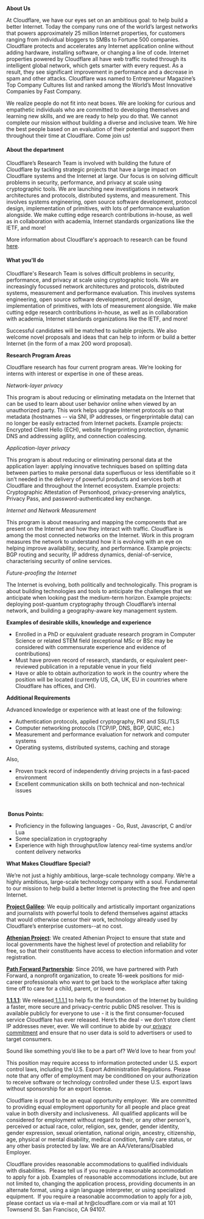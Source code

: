 <div class="content-intro">
	<div><strong>About Us</strong></div>
	<div>
		<p><span style="font-weight: 400;">At Cloudflare, we have our eyes set on an ambitious goal: to help build a better Internet. Today the company runs one of the world’s largest networks that powers approximately 25 million Internet properties, for customers ranging from individual bloggers to SMBs to Fortune 500 companies. Cloudflare protects and accelerates any Internet application online without adding hardware, installing software, or changing a line of code. Internet properties powered by Cloudflare all have web traffic routed through its intelligent global network, which gets smarter with every request. As a result, they see significant improvement in performance and a decrease in spam and other attacks. Cloudflare was named to Entrepreneur Magazine’s Top Company Cultures list and ranked among the World’s Most Innovative Companies by Fast Company.</span><span style="font-weight: 400;">&nbsp;</span></p>
		<p><span style="font-weight: 400;">We realize people do not fit into neat boxes. We are looking for curious and empathetic individuals who are committed to developing themselves and learning new skills, and we are ready to help you do that. We cannot complete our mission without building a diverse and inclusive team. We hire the best people based on an evaluation of their potential and support them throughout their time at Cloudflare. Come join us!&nbsp;</span></p>
	</div>
</div>
<h4><strong>About the department</strong></h4>
<p><span style="font-weight: 400;">Cloudflare’s Research Team is involved with building the future of Cloudflare by tackling strategic projects that have a large impact on Cloudflare systems and the Internet at large. Our focus is on solving difficult problems in security, performance, and privacy at scale using cryptographic tools. We are launching new investigations in network architectures and protocols, distributed systems, and measurement. This involves systems engineering, open source software development, protocol design, implementation of primitives, with lots of performance evaluation alongside. We make cutting edge research contributions in-house, as well as in collaboration with academia, Internet standards organizations like the IETF, and more!</span></p>
<p><span style="font-weight: 400;">More information about Cloudflare's approach to research can be found</span><a href="https://blog.cloudflare.com/cloudflares-approach-to-research/"><span style="font-weight: 400;"> here</span></a><span style="font-weight: 400;">.</span></p>
<h4><strong>What you'll do</strong></h4>
<p><span style="font-weight: 400;">Cloudflare's Research Team is solves difficult problems in security, performance, and privacy at scale using cryptographic tools. We are increasingly focussed network architectures and protocols, distributed systems, measurement and performance evaluation. This involves systems engineering, open source software development, protocol design, implementation of primitives, with lots of measurement alongside. We make cutting edge research contributions in-house, as well as in collaboration with academia, Internet standards organizations like the IETF, and more!</span></p>
<p><span style="font-weight: 400;">Successful candidates will be matched to suitable projects. We also welcome novel proposals and ideas that can help to inform or build a better Internet (in the form of a max 200 word proposal).</span></p>
<p><strong>Research Program Areas</strong></p>
<p><span style="font-weight: 400;">Cloudflare research has four current program areas. We’re looking for interns with interest or expertise in one of these areas.</span></p>
<p><em><span style="font-weight: 400;">Network-layer privacy</span></em></p>
<p><span style="font-weight: 400;">This program is about reducing or eliminating metadata on the Internet that can be used to learn about user behavior online when viewed by an unauthorized party. This work helps upgrade Internet protocols so that metadata (hostnames -- via SNI, IP addresses, or fingerprintable data) can no longer be easily extracted from Internet packets. Example projects: Encrypted Client Hello (ECH), website fingerprinting protection, dynamic DNS and addressing agility, and connection coalescing.</span></p>
<p><em><span style="font-weight: 400;">Application-layer privacy</span></em></p>
<p><span style="font-weight: 400;">This program is about reducing or eliminating personal data at the application layer: applying innovative techniques based on splitting data between parties to make personal data superfluous or less identifiable so it isn’t needed in the delivery of powerful products and services both at Cloudflare and throughout the Internet ecosystem. Example projects: Cryptographic Attestation of Personhood, privacy-preserving analytics, Privacy Pass, and password-authenticated key exchange.</span></p>
<p><em><span style="font-weight: 400;">Internet and Network Measurement</span></em></p>
<p><span style="font-weight: 400;">This program is about measuring and mapping the components that are present on the Internet and how they interact with traffic. Cloudflare is among the most connected networks on the Internet. Work in this program measures the network to understand how it is evolving with an eye on helping improve availability, security, and performance. Example projects: BGP routing and security, IP address dynamics, denial-of-service, characterising security of online services.</span></p>
<p><em><span style="font-weight: 400;">Future-proofing the Internet</span></em></p>
<p><span style="font-weight: 400;">The Internet is evolving, both politically and technologically. This program is about building technologies and tools to anticipate the challenges that we anticipate when looking past the medium-term horizon. Example projects: deploying post-quantum cryptography through Cloudflare’s internal network, and building a geography-aware key management system.</span></p>
<p><strong>Examples of desirable skills, knowledge and experience</strong></p>
<ul>
	<li style="font-weight: 400;"><span style="font-weight: 400;">Enrolled in a PhD or equivalent graduate research program in Computer Science or related STEM field (exceptional MSc or BSc may be considered with commensurate experience and evidence of contributions)</span></li>
	<li style="font-weight: 400;"><span style="font-weight: 400;">Must have proven record of research, standards, or equivalent peer-reviewed publication in a reputable venue in your field</span></li>
	<li style="font-weight: 400;"><span style="font-weight: 400;">Have or able to obtain authorization to work in the country where the position will be located (currently US, CA, UK, EU in countries where Cloudflare has offices, and CH).</span></li>
</ul>
<p><strong>Additional Requirements</strong></p>
<p><span style="font-weight: 400;">Advanced knowledge or experience with at least one of the following:</span></p>
<ul>
	<li style="font-weight: 400;"><span style="font-weight: 400;">Authentication protocols, applied cryptography, PKI and SSL/TLS</span></li>
	<li style="font-weight: 400;"><span style="font-weight: 400;">Computer networking protocols (TCP/IP, DNS, BGP, QUIC, etc.)</span></li>
	<li style="font-weight: 400;"><span style="font-weight: 400;">Measurement and performance evaluation for network and computer systems</span></li>
	<li style="font-weight: 400;"><span style="font-weight: 400;">Operating systems, distributed systems, caching and storage</span></li>
</ul>
<p><span style="font-weight: 400;">Also,</span></p>
<ul>
	<li style="font-weight: 400;"><span style="font-weight: 400;">Proven track record of independently driving projects in a fast-paced environment</span></li>
	<li style="font-weight: 400;"><span style="font-weight: 400;">Excellent communication skills on both technical and non-technical issues</span></li>
</ul>
<p><span style="font-weight: 400;">&nbsp;</span></p>
<p><span style="font-weight: 400;">&nbsp;</span><strong>Bonus Points:</strong></p>
<ul>
	<li style="font-weight: 400;"><span style="font-weight: 400;">Proficiency in the following languages - Go, Rust, Javascript, C and/or Lua</span></li>
	<li style="font-weight: 400;"><span style="font-weight: 400;">Some specialization in cryptography</span></li>
	<li style="font-weight: 400;"><span style="font-weight: 400;">Experience with high throughput/low latency real-time systems and/or content delivery networks</span></li>
</ul>
<div class="content-conclusion">
	<p><strong>What Makes Cloudflare Special?</strong></p>
	<p><span style="font-weight: 400;">We’re not just a highly ambitious, large-scale technology company. We’re a highly ambitious, large-scale technology company with a soul. Fundamental to our mission to help build a better Internet is protecting the free and open Internet.</span></p>
	<p><a href="https://blog.cloudflare.com/protecting-free-expression-online/"><strong>Project Galileo</strong></a><span style="font-weight: 400;">: We equip politically and artistically important organizations and journalists with powerful tools to defend themselves against attacks that would otherwise censor their work, technology already used by Cloudflare’s enterprise customers--at no cost.</span></p>
	<p><strong><a href="https://www.cloudflare.com/athenian/">Athenian Project</a></strong><span style="font-weight: 400;">: We created Athenian Project to ensure that state and local governments have the highest level of protection and reliability for free, so that their constituents have access to election information and voter registration.</span></p>
	<p><a href="https://blog.cloudflare.com/tag/path-forward/"><strong>Path Forward Partnership</strong></a><span style="font-weight: 400;">: Since 2016, we have partnered with Path Forward, a nonprofit organization, to create 16-week positions for mid-career professionals who want to get back to the workplace after taking time off to care for a child, parent, or loved one.</span></p>
	<p><a href="https://1.1.1.1/"><strong>1.1.1.1</strong></a><span style="font-weight: 400;">: We released</span><a href="https://1.1.1.1/"> <span style="font-weight: 400;">1.1.1.1</span></a><span style="font-weight: 400;"> to help fix the foundation of the Internet by building a faster, more secure and privacy-centric public DNS resolver. This is available publicly for everyone to use - it is the first consumer-focused service Cloudflare has ever released. Here’s the deal - we don’t store client IP addresses never, ever. We will continue to abide by our</span><a href="https://developers.cloudflare.com/1.1.1.1/privacy/public-dns-resolver"> privacy commitment</a><span style="font-weight: 400;"> and ensure that no user data is sold to advertisers or used to target consumers.</span></p>
	<p><span style="font-weight: 400;">Sound like something you’d like to be a part of? We’d love to hear from you!</span></p>
	<p><span style="font-weight: 400;">This position may require access to information protected under U.S. export control laws, including the U.S. Export Administration Regulations. Please note that any offer of employment may be conditioned on your authorization to receive software or technology controlled under these U.S. export laws without sponsorship for an export license.</span></p>
	<p><span style="font-weight: 400;">Cloudflare is proud to be an equal opportunity employer. &nbsp;We are committed to providing equal employment opportunity for all people and place great value in both diversity and inclusiveness. &nbsp;All qualified applicants will be considered for employment without regard to their, or any other person's, perceived or actual</span> <span style="font-weight: 400;">race, color, religion, sex, gender, gender identity, gender expression, sexual orientation, national origin, ancestry, citizenship, age, physical or mental disability, medical condition, family care status, or any other basis protected by law. </span><span style="font-weight: 400;">We are an AA/Veterans/Disabled Employer.</span></p>
	<p><span style="font-weight: 400;">Cloudflare provides reasonable accommodations to qualified individuals with disabilities. &nbsp;Please tell us if you require a reasonable accommodation to apply for a job. Examples of reasonable accommodations include, but are not limited to, changing the application process, providing documents in an alternate format, using a sign language interpreter, or using specialized equipment. &nbsp;If you require a reasonable accommodation to apply for a job, please contact us via e-mail at </span><span style="font-weight: 400;">hr@cloudflare.com</span><span style="font-weight: 400;"> or via mail at 101 Townsend St. San Francisco, CA 94107.</span></p>
</div>
